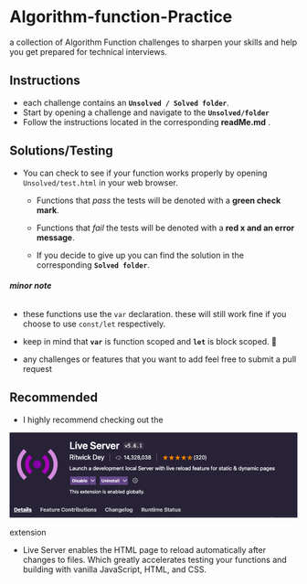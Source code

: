 # Algorithm-function-Practice

a collection of Algorithm Function challenges to sharpen your skills and help you get prepared for technical interviews. 

## Instructions

-  each challenge contains an **`Unsolved / Solved folder`**. 
-  Start by opening a challenge and navigate to the **`Unsolved/folder`** 
-  Follow the instructions located in the corresponding **readMe.md** .

## Solutions/Testing

- You can check to see if your function works properly by opening `Unsolved/test.html` in your web browser.

  - Functions that _pass_ the tests will be denoted with a **green check mark**.
  
  - Functions that _fail_ the tests will be denoted with a **red x and an error message**.
  
  - If you decide to give up you can find the solution in the corresponding **`Solved folder`**.
  
 ###### **minor note**  
- these functions use the `var` declaration. these will still work fine if you choose to use `const/let` respectively.
- keep in mind that **`var`** is function scoped and **`let`** is block scoped.  🙂 

- any challenges or features that you want to add feel free to submit a pull request 

## Recommended 
 - I highly recommend checking out the
 
  ![](live-server.png)

extension 

- Live Server enables the HTML page to reload automatically after changes to files. Which greatly accelerates testing your functions and building with vanilla JavaScript, HTML, and CSS.

